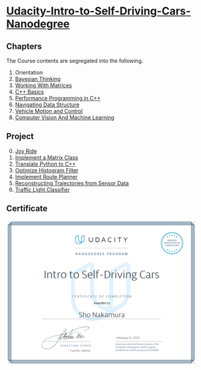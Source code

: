 # [Udacity-Intro-to-Self-Driving-Cars-Nanodegree](https://www.udacity.com/course/intro-to-self-driving-cars--nd113)

## Chapters
The Course contents are segregated into the following.

1. Orientation
2. [Bayesian Thinking](https://github.com/ShoNakamura5/Intro-to-Self-Driving-Cars-Nanodegree/tree/main/Bayesian%20Thinking)
3. [Working With Matrices](https://github.com/ShoNakamura5/Intro-to-Self-Driving-Cars-Nanodegree/tree/main/Working%20with%20Matrices)
4. [C++ Basics](https://github.com/ShoNakamura5/Intro-to-Self-Driving-Cars-Nanodegree/tree/main/C%2B%2B%20Basics)
5. [Performance Programming in C++](https://github.com/ShoNakamura5/Intro-to-Self-Driving-Cars-Nanodegree/tree/main/Performance%20Programming%20in%20C%2B%2B)
6. [Navigating Data Structure](https://github.com/ShoNakamura5/Intro-to-Self-Driving-Cars-Nanodegree/tree/main/Navigating%20Data%20Structures)
7. [Vehicle Motion and Control](https://github.com/ShoNakamura5/Intro-to-Self-Driving-Cars-Nanodegree/tree/main/Vehicle%20Motion%20and%20Control)
8. [Computer Vision And Machine Learning](https://github.com/ShoNakamura5/Intro-to-Self-Driving-Cars-Nanodegree/tree/main/Computer%20Vision%20and%20Classification)

## Project
0. [Joy Ride](https://github.com/ShoNakamura5/Intro-to-Self-Driving-Cars-Nanodegree/tree/main/Project0%20Joy%20Ride)
1. [Implement a Matrix Class](https://github.com/ShoNakamura5/Intro-to-Self-Driving-Cars-Nanodegree/tree/main/Project1%20Implement%20a%20Matrix%20Class)
2. [Translate Python to C++](https://github.com/ShoNakamura5/Intro-to-Self-Driving-Cars-Nanodegree/tree/main/Project2%20Translate%20Python%20to%20C%2B%2B)
3. [Optimize Histogram Filter](https://github.com/ShoNakamura5/Intro-to-Self-Driving-Cars-Nanodegree/tree/main/Project3_Optimize%20Histogram%20Filter)
4. [Implement Route Planner](https://github.com/ShoNakamura5/Intro-to-Self-Driving-Cars-Nanodegree/tree/main/Project4_Implement%20Route%20Planner)
5. [Reconstructing Trajectories from Sensor Data](https://github.com/ShoNakamura5/Intro-to-Self-Driving-Cars-Nanodegree/tree/main/Project5_Reconstructing%20Trajectories%20from%20Sensor%20Data)
6. [Traffic Light Classifier](https://github.com/ShoNakamura5/Intro-to-Self-Driving-Cars-Nanodegree/tree/main/Project6_Traffic%20Light%20Classifier)

## Certificate
![](https://github.com/ShoNakamura5/Intro-to-Self-Driving-Cars-Nanodegree/blob/main/Intro%20to%20Self-Driving%20Cars%20Nanodegree%20Certificate.png)
